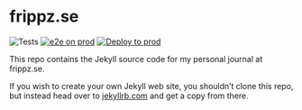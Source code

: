 # frippz.se

![Tests](https://github.com/frippz/frippz.se/workflows/Tests/badge.svg) [![e2e on prod](https://github.com/frippz/frippz.se/actions/workflows/e2e-prod.yml/badge.svg)](https://github.com/frippz/frippz.se/actions/workflows/e2e-prod.yml) [![Deploy to prod](https://github.com/frippz/frippz.se/actions/workflows/deploy.yml/badge.svg)](https://github.com/frippz/frippz.se/actions/workflows/deploy.yml)

This repo contains the Jekyll source code for my personal journal at frippz.se.

If you wish to create your own Jekyll web site, you shouldn’t clone this repo, but instead head over to [jekyllrb.com](http://jekyllrb.com) and get a copy from there.
